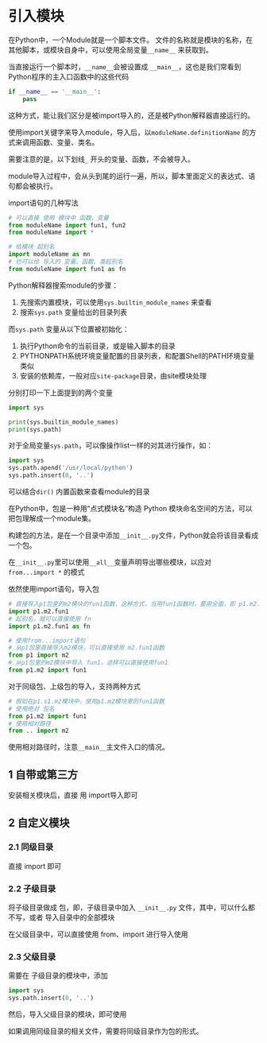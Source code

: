 # 引入模块

在Python中，一个Module就是一个脚本文件。
文件的名称就是模块的名称，在其他脚本，或模块自身中，可以使用全局变量`__name__` 来获取到。

当直接运行一个脚本时，`__name__`会被设置成 `__main__`，这也是我们常看到Python程序的主入口函数中的这些代码
```python
if __name__ == '__main__':
    pass
```
这种方式，能让我们区分是被import导入的，还是被Python解释器直接运行的。

使用import关键字来导入module，导入后，以`moduleName.definitionName` 的方式来调用函数、变量、类名。

需要注意的是，以下划线`_` 开头的变量、函数，不会被导入。

module导入过程中，会从头到尾的运行一遍，所以，脚本里面定义的表达式、语句都会被执行。

import语句的几种写法

```python
# 可以直接 使用 模块中 函数、变量
from moduleName import fun1, fun2
from moduleName import *

# 给模块 起别名
import moduleName as mn
# 也可以给 导入的 变量、函数、类起别名
from moduleName import fun1 as fn
```

Python解释器搜索module的步骤：
1. 先搜索内置模块，可以使用`sys.builtin_module_names` 来查看
2. 搜索`sys.path` 变量给出的目录列表

而`sys.path` 变量从以下位置被初始化：
1. 执行Python命令的当前目录，或是输入脚本的目录
2. PYTHONPATH系统环境变量配置的目录列表，和配置Shell的PATH环境变量类似
3. 安装的依赖库，一般对应`site-package`目录，由site模块处理

分别打印一下上面提到的两个变量
```python
import sys

print(sys.builtin_module_names)
print(sys.path)
```
对于全局变量`sys.path`，可以像操作list一样的对其进行操作，如：
```python
import sys
sys.path.apend('/usr/local/python')
sys.path.insert(0, '..')
```

可以结合`dir()` 内置函数来查看module的目录

在Python中，包是一种用“点式模块名”构造 Python 模块命名空间的方法，可以把包理解成一个module集。

构建包的方法，是在一个目录中添加`__init__.py`文件，Python就会将该目录看成一个包。

在`__init__.py`里可以使用`__all__`变量声明导出哪些模块，以应对 `from...import *` 的模式

依然使用import语句，导入包
```python
# 直接导入p1包里的m2模块的fun1函数，这种方式，当用fun1函数时，要用全面，即 p1.m2.fun1
import p1.m2.fun1
# 起别名，就可以直接使用 fn
import p1.m2.fun1 as fn

# 使用from...import语句
# 从p1包里直接导入m2模块，可以直接使用 m2.fun1函数
from p1 import m2
# 从p1包里的m2模块中导入 fun1，这样可以直接使用fun1
from p1.m2 import fun1
```

对于同级包、上级包的导入，支持两种方式
```python
# 假如在p1.s1.m2模块中，使用p1.m2模块里的fun1函数
# 使用绝对 包名
from p1.m2 import fun1
# 使用相对路径
from .. import m2
```
使用相对路径时，注意`__main__`主文件入口的情况。

## 1 自带或第三方
安装相关模块后，直接 用 import导入即可

## 2 自定义模块
### 2.1 同级目录
直接 import 即可

### 2.2 子级目录
将子级目录做成 包，即，子级目录中加入 `__init__.py` 文件，其中，可以什么都不写，或者 导入目录中的全部模块

在父级目录中，可以直接使用 from、import 进行导入使用

### 2.3 父级目录
需要在 子级目录的模块中，添加
```python
import sys
sys.path.insert(0, '..')
```
然后，导入父级目录的模块，即可使用

如果调用同级目录的相关文件，需要将同级目录作为包的形式。